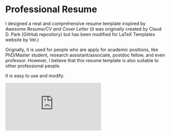 # Professional Resume

I designed a neat and comprehensive resume template inspired by *Awesome Resume/CV and Cover Letter* (it was originally created by Claud D. Park (GitHub repository) but has been modified for LaTeX Templates website by Vel.)

Orignally, it is used for people who are apply for academic positions, like PhD/Master student, research assistant/associate, postdoc fellow, and even professor. However, I believe that this resume template is also suitable to other professional people. 

It is easy to use and modify.

![image](https://github.com/csruiliu/professional_resume/blob/master/resume_cv.pdf)    
